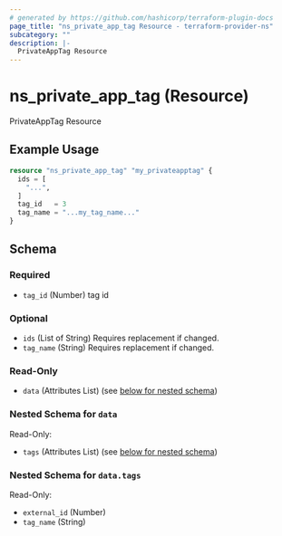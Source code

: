 ```yaml
---
# generated by https://github.com/hashicorp/terraform-plugin-docs
page_title: "ns_private_app_tag Resource - terraform-provider-ns"
subcategory: ""
description: |-
  PrivateAppTag Resource
---
```


# ns_private_app_tag (Resource)

PrivateAppTag Resource

## Example Usage

```terraform
resource "ns_private_app_tag" "my_privateapptag" {
  ids = [
    "...",
  ]
  tag_id   = 3
  tag_name = "...my_tag_name..."
}
```

<!-- schema generated by tfplugindocs -->
## Schema

### Required

- `tag_id` (Number) tag id

### Optional

- `ids` (List of String) Requires replacement if changed.
- `tag_name` (String) Requires replacement if changed.

### Read-Only

- `data` (Attributes List) (see [below for nested schema](#nestedatt--data))

<a id="nestedatt--data"></a>
### Nested Schema for `data`

Read-Only:

- `tags` (Attributes List) (see [below for nested schema](#nestedatt--data--tags))

<a id="nestedatt--data--tags"></a>
### Nested Schema for `data.tags`

Read-Only:

- `external_id` (Number)
- `tag_name` (String)


